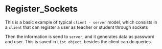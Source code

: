 # Register_Sockets
This is a basic example of typical `client - server` model, which consists in a `client` that can register a user as teacher or
student through sockets

Then the information is send to `server`, and it generates data as password and user. This is saved in `List object`, 
besides the client can do queries.

